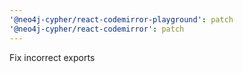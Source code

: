 ```yaml
---
'@neo4j-cypher/react-codemirror-playground': patch
'@neo4j-cypher/react-codemirror': patch
---
```


Fix incorrect exports
